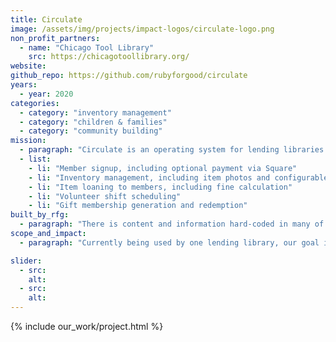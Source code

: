 ```yaml
---
title: Circulate
image: /assets/img/projects/impact-logos/circulate-logo.png
non_profit_partners:
  - name: "Chicago Tool Library"
    src: https://chicagotoollibrary.org/
website:
github_repo: https://github.com/rubyforgood/circulate
years:
  - year: 2020
categories:
  - category: "inventory management"
  - category: "children & families"
  - category: "community building"
mission:
  - paragraph: "Circulate is an operating system for lending libraries. It is in the early stages of development. It currently provides the following functionality:"
  - list:
    - li: "Member signup, including optional payment via Square"
    - li: "Inventory management, including item photos and configurable borrowing rules"
    - li: "Item loaning to members, including fine calculation"
    - li: "Volunteer shift scheduling"
    - li: "Gift membership generation and redemption"
built_by_rfg:
  - paragraph: "There is content and information hard-coded in many of the views that is specific to The Chicago Tool Library, for which the software is being initially developed. Ruby For Good is working on these specifics to make their way into configuration or user-editable content so that the software is easily used by other lending libraries."
scope_and_impact:
  - paragraph: "Currently being used by one lending library, our goal is to make this software available to other lending libraries."

slider:
  - src:
    alt:
  - src:
    alt:
---
```


{% include our_work/project.html %}
